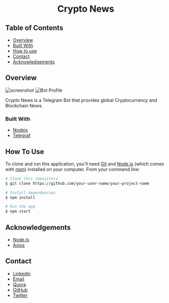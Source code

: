 
<!-- Please update value in the {}  -->

<h1 align="center">Crypto News</h1>


<!-- TABLE OF CONTENTS -->

## Table of Contents

- [Overview](#overview)
- [Built With](#built-with)
- [How to use](#how-to-use)
- [Contact](#contact)
- [Acknowledgements](#acknowledgements)

<!-- OVERVIEW -->

## Overview


![screenshot](https://i.ibb.co/qySQC6H/cryptonews.jpg)
![Bot Profile](https://i.ibb.co/m5Hf7WD/cryptocurrency-hero.jpg)



Crypto News is a Telegram Bot that provides global Cryptocurrency and Blockchain News.


### Built With

<!-- This section should list any major frameworks that you built your project using. Here are a few examples.-->

- [Nodejs](https://nodejs.org/)
- [Telegraf](https://telegraf.js.org/)




## How To Use

<!-- Example: -->

To clone and run this application, you'll need [Git](https://git-scm.com) and [Node.js](https://nodejs.org/en/download/) (which comes with [npm](http://npmjs.com)) installed on your computer. From your command line:

```bash
# Clone this repository
$ git clone https://github.com/your-user-name/your-project-name

# Install dependencies
$ npm install

# Run the app
$ npm start
```

## Acknowledgements
<!-- This section should list any articles or add-ons/plugins that helps you to complete the project. This is optional but it will help you in the future. For example -->
- [Node.js](https://nodejs.org/)
- [Axios](https://www.npmjs.com/package/axios)


## Contact
- [Linkedin](https://www.linkedin.com/in/thomas-sentre-20035b1b7)
- [Email](info3thomas@gmail.com)
- [Quora](https://fr.quora.com/profile/Thomas-Sentre)
- [GitHub](https://github.com/Thomas-Max99)
- [Twitter](https://twitter.com/info3thomas)

